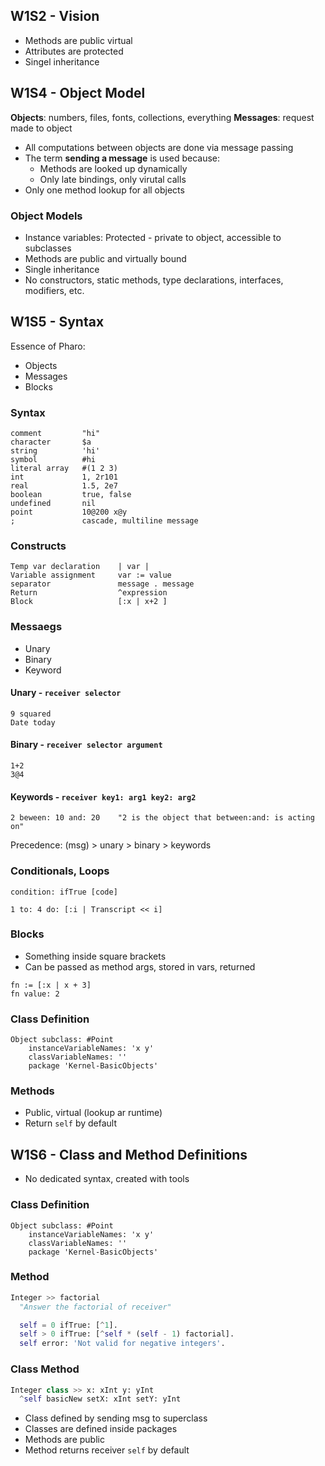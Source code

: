 ## W1S2 - Vision

- Methods are public virtual
- Attributes are protected
- Singel inheritance

## W1S4 - Object Model

**Objects**: numbers, files, fonts, collections, everything
**Messages**: request made to object

- All computations between objects are done via message passing
- The term **sending a message** is used because:
  - Methods are looked up dynamically
  - Only late bindings, only virutal calls
- Only one method lookup for all objects

### Object Models

- Instance variables: Protected - private to object, accessible to subclasses
- Methods are public and virtually bound
- Single inheritance
- No constructors, static methods, type declarations, interfaces, modifiers, etc.

## W1S5 - Syntax

Essence of Pharo:

- Objects
- Messages
- Blocks

### Syntax

```
comment         "hi"
character       $a
string          'hi'
symbol          #hi
literal array   #(1 2 3)
int             1, 2r101
real            1.5, 2e7
boolean         true, false
undefined       nil
point           10@200 x@y
;               cascade, multiline message
```

### Constructs

```
Temp var declaration    | var |
Variable assignment     var := value
separator               message . message
Return                  ^expression
Block                   [:x | x+2 ]
```

### Messaegs

- Unary
- Binary
- Keyword

#### Unary - `receiver selector`

```
9 squared
Date today
```

#### Binary - `receiver selector argument`

```
1+2
3@4
```

#### Keywords - `receiver key1: arg1 key2: arg2`

```
2 beween: 10 and: 20    "2 is the object that between:and: is acting on"
```

Precedence: (msg) > unary > binary > keywords

### Conditionals, Loops

```
condition: ifTrue [code]
```

```
1 to: 4 do: [:i | Transcript << i]
```

### Blocks

- Something inside square brackets
- Can be passed as method args, stored in vars, returned

```
fn := [:x | x + 3]
fn value: 2
```

### Class Definition

```
Object subclass: #Point
    instanceVariableNames: 'x y'
    classVariableNames: ''
    package 'Kernel-BasicObjects'
```

### Methods

- Public, virtual (lookup ar runtime)
- Return `self` by default

## W1S6 - Class and Method Definitions

- No dedicated syntax, created with tools

### Class Definition

```
Object subclass: #Point
    instanceVariableNames: 'x y'
    classVariableNames: ''
    package 'Kernel-BasicObjects'
```

### Method

```py
Integer >> factorial
  "Answer the factorial of receiver"

  self = 0 ifTrue: [^1].
  self > 0 ifTrue: [^self * (self - 1) factorial].
  self error: 'Not valid for negative integers'.
```

### Class Method

```py
Integer class >> x: xInt y: yInt
  ^self basicNew setX: xInt setY: yInt
```

- Class defined by sending msg to superclass
- Classes are defined inside packages
- Methods are public
- Method returns receiver `self` by default
